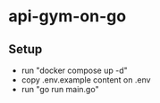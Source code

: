# api-gym-on-go

## Setup

 - run "docker compose up -d"
 - copy .env.example content on .env
 - run "go run main.go"
